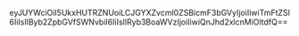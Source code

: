 eyJUYWciOiI5UkxHUTRZNUoiLCJGYXZvcml0ZSBicmF3bGVyIjoiIiwiTmFtZSI6IiIsIlByb2ZpbGVfSWNvbiI6IiIsIlRyb3BoaWVzIjoiIiwiQnJhd2xlcnMiOltdfQ==